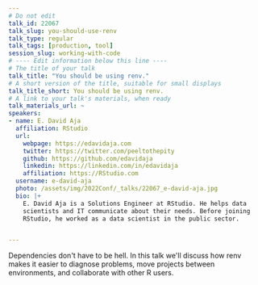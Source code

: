 ```yaml
---
# Do not edit
talk_id: 22067
talk_slug: you-should-use-renv
talk_type: regular
talk_tags: [production, tool]
session_slug: working-with-code
# ---- Edit information below this line ----
# The title of your talk
talk_title: "You should be using renv."
# A short version of the title, suitable for small displays
talk_title_short: You should be using renv.
# A link to your talk's materials, when ready
talk_materials_url: ~
speakers:
- name: E. David Aja
  affiliation: RStudio
  url:
    webpage: https://edavidaja.com
    twitter: https://twitter.com/peeltothepity
    github: https://github.com/edavidaja
    linkedin: https://linkedin.com/in/edavidaja
    affiliation: https://RStudio.com
  username: e-david-aja
  photo: /assets/img/2022Conf/_talks/22067_e-david-aja.jpg
  bio: |+
    E. David Aja is a Solutions Engineer at RStudio. He helps data
    scientists and IT communicate about their needs. Before joining
    RStudio, he worked as a data scientist in the public sector.


---
```


<!-- ABSTRACT ----
Please write abstract below. You may use simple markdown (links, code style, bold, italics)
-->

Dependencies don't have to be hell. In this talk we'll discuss how renv makes it
easier to diagnose problems, move projects between environments, and collaborate
with other R users.
